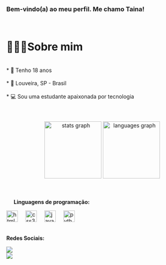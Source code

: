 ### Bem-vindo(a) ao meu perfil. Me chamo Taina!
<br>


<h1>🙋🏻‍♀️Sobre mim</h1>
<br>
* 🌸 Tenho 18 anos <br>
<br>
* 🌄 Louveira, SP - Brasil <br>
<br>
* 💻 Sou uma estudante apaixonada por tecnologia <br>
<br>


<br>
<br>

<div align="center">
  <img src="https://github-readme-stats.vercel.app/api?username=tainamartins20&hide_title=false&hide_rank=false&show_icons=true&include_all_commits=true&count_private=true&disable_animations=false&theme=dracula&locale=en&hide_border=false" height="150" alt="stats graph"  />
  <img src="https://github-readme-stats.vercel.app/api/top-langs?username=tainamartins20&locale=en&hide_title=false&layout=compact&card_width=320&langs_count=5&theme=dracula&hide_border=false" height="150" alt="languages graph"  />
</div>

<br>
<br>


 <img src="https://media2.giphy.com/media/QssGEmpkyEOhBCb7e1/giphy.gif?cid=ecf05e47a0n3gi1bfqntqmob8g9aid1oyj2wr3ds3mg700bl&rid=giphy.gif" width="16"><b> Linguagens de programação:</b>

  

<div align="left">
  <img src="https://cdn.jsdelivr.net/gh/devicons/devicon/icons/html5/html5-original.svg" height="30" alt="html5 logo"  />
  <img width="12" />
  <img src="https://cdn.jsdelivr.net/gh/devicons/devicon/icons/css3/css3-original.svg" height="30" alt="css3 logo"  />
  <img width="12" />
  <img src="https://cdn.jsdelivr.net/gh/devicons/devicon/icons/javascript/javascript-original.svg" height="30" alt="javascript logo"  />
  <img width="12" />
  <img src="https://cdn.jsdelivr.net/gh/devicons/devicon/icons/python/python-original.svg" height="30" alt="python logo"  />
  <img width="12" />

 <br>
 <br>
  
</div>

<b>Redes Sociais:<b>

  <a href="https://www.instagram.com/taiimartin.ol/" target="_blank"><img src="https://img.shields.io/badge/-Instagram-%23E4405F?style=for-the-badge&logo=instagram&logoColor=white" target="_blank"></a>  
  <a href="https://www.linkedin.com/in/taina-martins-bb6680304/" target="_blank"><img src="https://img.shields.io/badge/-LinkedIn-%230077B5?style=for-the-badge&logo=linkedin&logoColor=white" target="_blank"></a>





